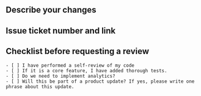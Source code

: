   ## Describe your changes

  ## Issue ticket number and link

  ## Checklist before requesting a review
    - [ ] I have performed a self-review of my code
    - [ ] If it is a core feature, I have added thorough tests.
    - [ ] Do we need to implement analytics?
    - [ ] Will this be part of a product update? If yes, please write one phrase about this update.

